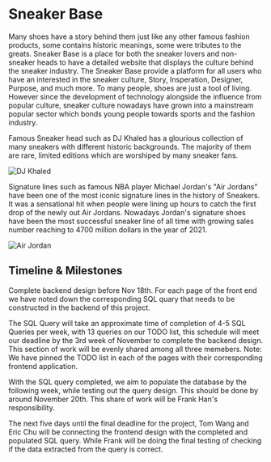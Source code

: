 # Sneaker Base
Many shoes have a story behind them just like any other famous fashion products, some contains historic meanings, some were tributes to the greats. Sneaker Base is a place for both the sneaker lovers and non-sneaker heads to have a detailed website that displays the culture behind the sneaker industry. The Sneaker Base provide a platform for all users who have an interested in the sneaker culture, Story, Insperation, Designer, Purpose, and much more. To many people, shoes are just a tool of living. However since the development of technology alongside the influence from popular culture, sneaker culture nowadays have grown into a mainstream popular sector which bonds young people towards sports and the fashion industry.

Famous Sneaker head such as DJ Khaled has a glourious collection of many sneakers with different historic backgrounds. The majority of them are rare, limited editions which are worshiped by many sneaker fans.

![DJ Khaled](https://images.solecollector.com/complex/images/fl_lossy,q_auto/c_scale,w_690,dpr_2.0/v1/agmy25ddnjt2hjfimsov/dj-khaled-sneaker-closet "DJ Khaled")

Signature lines such as famous NBA player Michael Jordan's "Air Jordans" have been one of the most iconic signature  lines in the history of Sneakers. It was a sensational hit when people were lining up hours to catch the first drop of the newly out Air Jordans. Nowadays Jordan's signature shoes have been the most successful sneaker line of all time with growing sales number reaching to 4700 million dollars in the year of 2021.

![Air Jordan](https://blog.finishline.com/wp-content/uploads/2016/12/Unknown-1.jpeg "Air Jordans 1-13")

## Timeline & Milestones
Complete backend design before Nov 18th. For each page of the front end we have noted down the corresponding SQL quary that needs to be constructed in the backend of this project. 

The SQL Query will take an approximate time of completion of 4-5 SQL Queries per week, with 13 queries on our TODO list, this schedule will meet our deadline by the 3rd week of November to complete the backend design. This section of work will be evenly shared among all three memebers. 
Note: We have pinned the TODO list in each of the pages with their corresponding frontend application.

With the SQL query completed, we aim to populate the database by the following week, while testing out the query design.
This should be done by around November 20th. This share of work will be Frank Han's responsibility.

The next five days until the final deadline for the project, Tom Wang and Eric Chu will be connecting the frontend design with the completed and populated SQL query. While Frank will be doing the final testing of checking if the data extracted from the query is correct.

